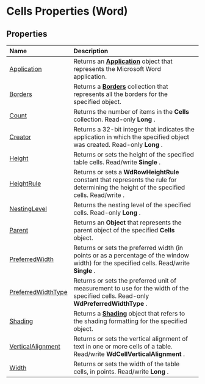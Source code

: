 
# Cells Properties (Word)

## Properties



|**Name**|**Description**|
|:-----|:-----|
|[Application](be60412c-86a7-bfd5-25d6-e35d9c7cca96.md)|Returns an  **[Application](d1cf6f8f-4e88-bf01-93b4-90a83f79cb44.md)** object that represents the Microsoft Word application.|
|[Borders](df873357-9474-8f69-ae71-6df5859cbf93.md)|Returns a  **[Borders](6dd1d4cc-2dcf-22c7-a299-4721a5543ba3.md)** collection that represents all the borders for the specified object.|
|[Count](3c806b94-5266-e32f-7f99-b6c3c03eb129.md)|Returns the number of items in the  **Cells** collection. Read-only **Long** .|
|[Creator](5113f3bd-2ac3-4ba3-5ab4-321ae6917eb2.md)|Returns a 32-bit integer that indicates the application in which the specified object was created. Read-only  **Long** .|
|[Height](54577b7c-2b68-1054-958a-49dd0fb76978.md)|Returns or sets the height of the specified table cells. Read/write  **Single** .|
|[HeightRule](c9389ec4-5276-f64f-9a49-0871c95706eb.md)|Returns or sets a  **WdRowHeightRule** constant that represents the rule for determining the height of the specified cells. Read/write .|
|[NestingLevel](24da16e0-3713-3c74-71e9-03e886802e9f.md)|Returns the nesting level of the specified cells. Read-only  **Long** .|
|[Parent](69fcb46b-febe-cb35-b828-7299b09a53cf.md)|Returns an  **Object** that represents the parent object of the specified **Cells** object.|
|[PreferredWidth](3f52069b-0fb2-0379-7f64-39d2ef9c02e1.md)|Returns or sets the preferred width (in points or as a percentage of the window width) for the specified cells. Read/write  **Single** .|
|[PreferredWidthType](65fd3b1d-7048-699b-b549-e2d5265dfe01.md)|Returns or sets the preferred unit of measurement to use for the width of the specified cells. Read-only  **WdPreferredWidthType** .|
|[Shading](ea9f4c8a-254d-6197-0f90-fa79465f940f.md)|Returns a  **[Shading](e136509a-1be1-29e4-7b37-1faf659e37ba.md)** object that refers to the shading formatting for the specified object.|
|[VerticalAlignment](c60fcbdb-b443-6b5a-8dd2-1c4c1e4a71d4.md)|Returns or sets the vertical alignment of text in one or more cells of a table. Read/write  **WdCellVerticalAlignment** .|
|[Width](e46b835d-3fbd-8149-9fbb-00c40ffc0ff5.md)|Returns or sets the width of the table cells, in points. Read/write  **Long** .|
